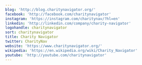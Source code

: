 ```yaml
---
blog: 'http://blog.charitynavigator.org/'
facebook: 'http://facebook.com/charitynavigator'
instagram: 'https://instagram.com/charitynav/?hl=en'
linkedin: 'http://linkedin.com/company/charity-navigator'
logohandle: charitynavigator
sort: charitynavigator
title: Charity Navigator
twitter: CharityNav
website: 'https://www.charitynavigator.org/'
wikipedia: 'https://en.wikipedia.org/wiki/Charity_Navigator'
youtube: 'http://youtube.com/charitynavigator'
---
```

